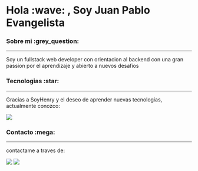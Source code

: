 <h1> Hola :wave:   , Soy Juan Pablo Evangelista</h1>




<h3>Sobre mi :grey_question: </h3>
<hr/>
Soy un fullstack web developer con orientacion al backend con una gran passion por el aprendizaje y abierto a nuevos desafios

<h3>Tecnologias :star:</h3>
<hr/>
<p>Gracias a SoyHenry y el deseo de aprender nuevas tecnologias, actualmente conozco:</p>


<p>
<img src="https://skillicons.dev/icons?i=js,html,css,vscode,react,redux,git,express,postgres,nodejs,nextjs,mongodb,prisma"/>
</p>


<h3>Contacto :mega:</h3>
<hr/>
contactame a traves de:

<a href="https://www.linkedin.com/in/juan-pablo-evangelista-240247163/"><img src="https://img.shields.io/badge/LinkedIn-0077B5?style=for-the-badge&logo=linkedin&logoColor=white"/></a>
 <a href="mailto:juanpicap23@gmail.com"><img src="https://img.shields.io/badge/Gmail-D14836?style=for-the-badge&logo=gmail&logoColor=white"/></a>

 



<!--
**juanpabloev/juanpabloev** is a ✨ _special_ ✨ repository because its `README.md` (this file) appears on your GitHub profile.

Here are some ideas to get you started:

- 🔭 I’m currently working on ...
- 🌱 I’m currently learning ...
- 👯 I’m looking to collaborate on ...
- 🤔 I’m looking for help with ...
- 💬 Ask me about ...
- 📫 How to reach me: ...
- 😄 Pronouns: ...
- ⚡ Fun fact: ...
-->
